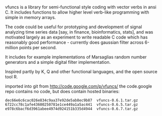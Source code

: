 vfuncs is a library for semi-functional style coding with
vector verbs in ansi C. It includes functions to allow higher
level verb-like programming with simple in memory arrays.

The code could be useful for prototyping and development of
signal analyzing time series data [say, in finance,
bioinformatics, stats], and was motivated largely as an
experiment to write readable C code which has reasonably good
performance - currently does gaussian filter across 6-million
points per second.

It includes for example implementations of Marsaglias random
number generators and a simple digital filter implementation.

Inspired partly by K, Q and other functional languages, and
the open source tool R.

imported into git from http://code.google.com/p/vfuncs/ the
code.google repo contains no code, but does contain hosted
binaries:

```
dec66e6c6cac026e834c9aa37e92de5ab8ec9b87  vfuncs-0.6.1.tar.gz
6722cc78c1afe43600250781e1ce449a1a5ac441  vfuncs-0.6.5.tar.gz
e978c6bacf6d3961abee4974d924151b335d4944  vfuncs-0.6.7.tar.gz
```
